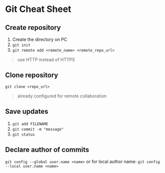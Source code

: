 # Git Cheat Sheet

## Create repository

1. Create the directory on PC
2. ```git init```
3. ```git remote add <remote_name> <remote_repo_url>``` 
> use HTTP instead of HTTPS


## Clone repository

```git clone <repo_url>```
>already configured for remote collaboration

## Save updates

1. ```git add FILENAME```
2. ```git commit -m "message"```
3. ```git status```

## Declare author of commits

```git config --global user.name <name>```
or for local author name:
```git config --local user.name <name>```